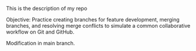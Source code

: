 This is the description of my repo

Objective: Practice creating branches for feature development, merging branches, and resolving merge conflicts to simulate 
a common collaborative workflow on Git and GitHub.

Modification in main branch.
